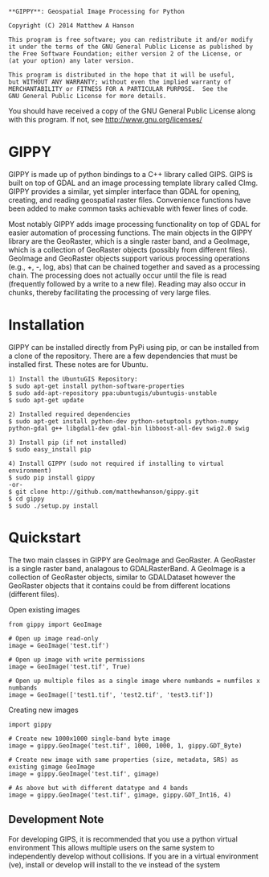 
    **GIPPY**: Geospatial Image Processing for Python

    Copyright (C) 2014 Matthew A Hanson

    This program is free software; you can redistribute it and/or modify
    it under the terms of the GNU General Public License as published by
    the Free Software Foundation; either version 2 of the License, or
    (at your option) any later version.

    This program is distributed in the hope that it will be useful,
    but WITHOUT ANY WARRANTY; without even the implied warranty of
    MERCHANTABILITY or FITNESS FOR A PARTICULAR PURPOSE.  See the
    GNU General Public License for more details.

   You should have received a copy of the GNU General Public License
   along with this program. If not, see <http://www.gnu.org/licenses/>

# GIPPY

GIPPY is made up of python bindings to a C++ library called GIPS. GIPS is built on top of GDAL and an image processing template library called CImg. GIPPY provides a similar, yet simpler interface than GDAL for opening, creating, and reading geospatial raster files. Convenience functions have been added to make common tasks achievable with fewer lines of code.

Most notably GIPPY adds image processing functionality on top of GDAL for easier automation of processing functions. The main objects in the GIPPY library are the GeoRaster, which is a single raster band, and a GeoImage, which is a collection of GeoRaster objects (possibly from different files).  GeoImage and GeoRaster objects support various processing operations (e.g., +, -, log, abs) that can be chained together and saved as a processing chain.  The processing does not actually occur until the file is read (frequently followed by a write to a new file).  Reading may also occur in chunks, thereby facilitating the processing of very large files.

# Installation

GIPPY can be installed directly from PyPi using pip, or can be installed from a clone of the repository.
There are a few dependencies that must be installed first. These notes are for Ubuntu.

    1) Install the UbuntuGIS Repository:
    $ sudo apt-get install python-software-properties
    $ sudo add-apt-repository ppa:ubuntugis/ubuntugis-unstable
    $ sudo apt-get update

    2) Installed required dependencies
    $ sudo apt-get install python-dev python-setuptools python-numpy python-gdal g++ libgdal1-dev gdal-bin libboost-all-dev swig2.0 swig

    3) Install pip (if not installed)
    $ sudo easy_install pip

    4) Install GIPPY (sudo not required if installing to virtual environment)
    $ sudo pip install gippy
    -or-
    $ git clone http://github.com/matthewhanson/gippy.git
    $ cd gippy
    $ sudo ./setup.py install

# Quickstart

The two main classes in GIPPY are GeoImage and GeoRaster.  A GeoRaster is a single raster band, analagous to GDALRasterBand.  A GeoImage is a collection of GeoRaster objects, similar to GDALDataset however the GeoRaster objects that it contains could be from different locations (different files).

Open existing images

    from gippy import GeoImage

    # Open up image read-only
    image = GeoImage('test.tif')

    # Open up image with write permissions
    image = GeoImage('test.tif', True)

    # Open up multiple files as a single image where numbands = numfiles x numbands
    image = GeoImage(['test1.tif', 'test2.tif', 'test3.tif'])

Creating new images

    import gippy

    # Create new 1000x1000 single-band byte image 
    image = gippy.GeoImage('test.tif', 1000, 1000, 1, gippy.GDT_Byte)

    # Create new image with same properties (size, metadata, SRS) as existing gimage GeoImage
    image = gippy.GeoImage('test.tif', gimage)

    # As above but with different datatype and 4 bands
    image = gippy.GeoImage('test.tif', gimage, gippy.GDT_Int16, 4)



## Development Note

For developing GIPS, it is recommended that you use a python virtual environment 
This allows multiple users on the same system to independently develop without 
collisions. If you are in a virtual environment (ve), install or develop will install
to the ve instead of the system